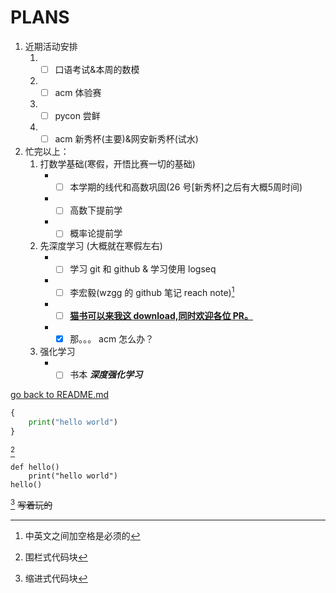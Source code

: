 # PLANS<br>

1. 近期活动安排    
    1. - [ ] 口语考试&本周的数模
    2. - [ ] acm 体验赛
    3. - [ ] pycon 尝鲜
    4. - [ ] acm 新秀杯(主要)&网安新秀杯(试水)
2. 忙完以上：
    1. 打数学基础(寒假，开悟比赛一切的基础)
         - - [ ] 本学期的线代和高数巩固(26 号[新秀杯]之后有大概5周时间)
         - - [ ] 高数下提前学
         - - [ ] 概率论提前学
    2. 先深度学习 (大概就在寒假左右)
         - - [ ] 学习 git 和 github & 学习使用 logseq
         - - [ ] 李宏毅(wzgg 的 github 笔记 reach note)[^1]
         - - [ ] [**猫书可以来我这 download,同时欢迎各位 PR。**](https://github.com/JiwenJ/Awesome-RL)
         - - [x] 那。。。 acm 怎么办？
    3. 强化学习
         - - [ ] 书本 ***深度强化学习***

[go back to README.md](README-md)

```python
{
    print("hello world")
}
```
[^2]

    def hello()
        print("hello world")
    hello()
[^3]
~~写着玩的~~

[^1]: 中英文之间加空格是必须的
[^2]: 围栏式代码块
[^3]: 缩进式代码块
